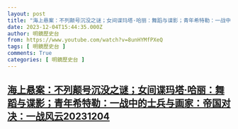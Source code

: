 ```yaml
---
layout: post
title: "海上悬案：不列颠号沉没之谜；女间谍玛塔·哈丽：舞蹈与谍影；青年希特勒：一战中的士兵与画家：帝国对决：一战风云20231204"
date: 2023-12-04T15:44:35.000Z
author: 明鏡歷史台
from: https://www.youtube.com/watch?v=8unHYMfPXeQ
tags: [ 明鏡歷史台 ]
comments: True
categories: [ 明鏡歷史台 ]
---
```

<!--1701704675000-->
[海上悬案：不列颠号沉没之谜；女间谍玛塔·哈丽：舞蹈与谍影；青年希特勒：一战中的士兵与画家：帝国对决：一战风云20231204](https://www.youtube.com/watch?v=8unHYMfPXeQ)
------

<div>

</div>
